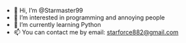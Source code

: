 - 👋 Hi, I’m @Starmaster99
- 👀 I’m interested in programming and annoying people
- 🌱 I’m currently learning Python
- 📫 You can contact me by email: starforce882@gmail.com

<!---
Starmaster99/Starmaster99 is a ✨ special ✨ repository because its `README.md` (this file) appears on your GitHub profile.
You can click the Preview link to take a look at your changes.
--->
